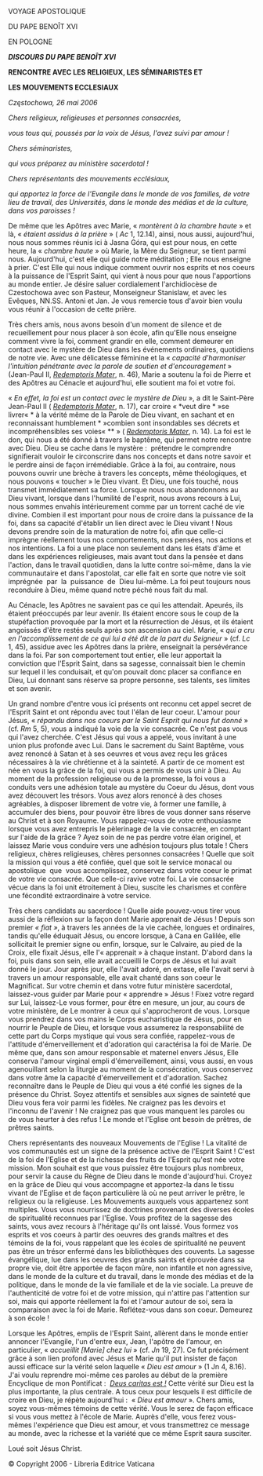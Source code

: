 VOYAGE APOSTOLIQUE

DU PAPE BENOÎT XVI

EN POLOGNE

***DISCOURS DU PAPE BENOÎT XVI***

**RENCONTRE AVEC LES RELIGIEUX, LES SÉMINARISTES ET**

**LES MOUVEMENTS ECCLESIAUX**

*Częstochowa, 26 mai 2006*

*Chers religieux, religieuses et personnes consacrées,*

*vous tous qui, poussés par la voix de Jésus, l'avez suivi par amour !*

*Chers séminaristes,*

*qui vous préparez au ministère sacerdotal !*

*Chers représentants des mouvements ecclésiaux,*

*qui apportez la force de l'Evangile dans le monde de vos familles, de votre lieu de travail, des Universités, dans le monde des médias et de la culture, dans vos paroisses !*

De même que les Apôtres avec Marie, « *montèrent à la chambre haute* » et là, « *étaient assidus à la prière* » ( *Ac* 1, 12.14), ainsi, nous aussi, aujourd'hui, nous nous sommes réunis ici à Jasna Góra, qui est pour nous, en cette heure, la « *chambre haute* » où Marie, la Mère du Seigneur, se tient parmi nous. Aujourd'hui, c'est elle qui guide notre méditation ; Elle nous enseigne à prier. C'est Elle qui nous indique comment ouvrir nos esprits et nos coeurs à la puissance de l'Esprit Saint, qui vient à nous pour que nous l'apportions au monde entier. Je désire saluer cordialement l'archidiocèse de Czestochowa avec son Pasteur, Monseigneur Stanislaw, et avec les Evêques, NN.SS. Antoni et Jan. Je vous remercie tous d'avoir bien voulu vous réunir à l'occasion de cette prière.

Très chers amis, nous avons besoin d'un moment de silence et de recueillement pour nous placer à son école, afin qu'Elle nous enseigne comment vivre la foi, comment grandir en elle, comment demeurer en contact avec le mystère de Dieu dans les événements ordinaires, quotidiens de notre vie. Avec une délicatesse féminine et la « *capacité d'harmoniser l'intuition pénétrante avec la parole de soutien et d'encouragement* » (Jean-Paul II, *[Redemptoris Mater](http://www.vatican.va/edocs/FRA0082/_INDEX.HTM)*, n. 46), Marie a soutenu la foi de Pierre et des Apôtres au Cénacle et aujourd'hui, elle soutient ma foi et votre foi.

« *En effet, la foi est un contact avec le mystère de Dieu* », a dit le Saint-Père Jean-Paul II ( *[Redemptoris Mater](http://www.vatican.va/edocs/FRA0082/_INDEX.HTM)*, n. 17), car croire « *veut dire * »se livrer« * à la vérité même de la Parole de Dieu vivant, en sachant et en reconnaissant humblement * »combien sont insondables ses décrets et incompréhensibles ses voies« ** » ( *[Redemptoris Mater](http://www.vatican.va/edocs/FRA0082/_INDEX.HTM)*, n. 14). La foi est le don, qui nous a été donné à travers le baptême, qui permet notre rencontre avec Dieu. Dieu se cache dans le mystère :  prétendre le comprendre signifierait vouloir le circonscrire dans nos concepts et dans notre savoir et le perdre ainsi de façon irrémédiable. Grâce à la foi, au contraire, nous pouvons ouvrir une brèche à travers les concepts, même théologiques, et nous pouvons « toucher » le Dieu vivant. Et Dieu, une fois touché, nous transmet immédiatement sa force. Lorsque nous nous abandonnons au Dieu vivant, lorsque dans l'humilité de l'esprit, nous avons recours à Lui, nous sommes envahis intérieurement comme par un torrent caché de vie divine. Combien il est important pour nous de croire dans la puissance de la foi, dans sa capacité d'établir un lien direct avec le Dieu vivant ! Nous devons prendre soin de la maturation de notre foi, afin que celle-ci imprègne réellement tous nos comportements, nos pensées, nos actions et nos intentions. La foi a une place non seulement dans les états d'âme et dans les expériences religieuses, mais avant tout dans la pensée et dans l'action, dans le travail quotidien, dans la lutte contre soi-même, dans la vie communautaire et dans l'apostolat, car elle fait en sorte que notre vie soit imprégnée  par  la  puissance  de  Dieu lui-même. La foi peut toujours nous reconduire à Dieu, même quand notre péché nous fait du mal.

Au Cénacle, les Apôtres ne savaient pas ce qui les attendait. Apeurés, ils étaient préoccupés par leur avenir. Ils étaient encore sous le coup de la stupéfaction provoquée par la mort et la résurrection de Jésus, et ils étaient angoissés d'être restés seuls après son ascension au ciel. Marie, « *qui a cru en l'accomplissement de ce qui lui a été dit de la part du Seigneur* » (cf. *Lc* 1, 45), assidue avec les Apôtres dans la prière, enseignait la persévérance dans la foi. Par son comportement tout entier, elle leur apportait la conviction que l'Esprit Saint, dans sa sagesse, connaissait bien le chemin sur lequel il les conduisait, et qu'on pouvait donc placer sa confiance en Dieu, Lui donnant sans réserve sa propre personne, ses talents, ses limites et son avenir.

Un grand nombre d'entre vous ici présents ont reconnu cet appel secret de l'Esprit Saint et ont répondu avec tout l'élan de leur coeur. L'amour pour Jésus, « *répandu dans nos coeurs par le Saint Esprit qui nous fut donné* » (cf. *Rm* 5, 5), vous a indiqué la voie de la vie consacrée. Ce n'est pas vous qui l'avez cherchée. C'est Jésus qui vous a appelé, vous invitant à une union plus profonde avec Lui. Dans le sacrement du Saint Baptême, vous avez renoncé à Satan et à ses oeuvres et vous avez reçu les grâces nécessaires à la vie chrétienne et à la sainteté. A partir de ce moment est née en vous la grâce de la foi, qui vous a permis de vous unir à Dieu. Au moment de la profession religieuse ou de la promesse, la foi vous a conduits vers une adhésion totale au mystère du Coeur du Jésus, dont vous avez découvert les trésors. Vous avez alors renoncé à des choses agréables, à disposer librement de votre vie, à former une famille, à accumuler des biens, pour pouvoir être libres de vous donner sans réserve au Christ et à son Royaume. Vous rappelez-vous de votre enthousiasme lorsque vous avez entrepris le pèlerinage de la vie consacrée, en comptant sur l'aide de la grâce ? Ayez soin de ne pas perdre votre élan originel, et laissez Marie vous conduire vers une adhésion toujours plus totale ! Chers religieux, chères religieuses, chères personnes consacrées ! Quelle que soit la mission qui vous a été confiée, quel que soit le service monacal ou apostolique  que  vous accomplissez, conservez dans votre coeur le primat de votre vie consacrée. Que celle-ci ravive votre foi. La vie consacrée vécue dans la foi unit étroitement à Dieu, suscite les charismes et confère une fécondité extraordinaire à votre service.

Très chers candidats au sacerdoce ! Quelle aide pouvez-vous tirer vous aussi de la réflexion sur la façon dont Marie apprenait de Jésus ! Depuis son premier *« fiat »*, à travers les années de la vie cachée, longues et ordinaires, tandis qu'elle éduquait Jésus, ou encore lorsque, à Cana en Galilée, elle sollicitait le premier signe ou enfin, lorsque, sur le Calvaire, au pied de la Croix, elle fixait Jésus, elle l'« apprenait » à chaque instant. D'abord dans la foi, puis dans son sein, elle avait accueilli le Corps de Jésus et lui avait donné le jour. Jour après jour, elle l'avait adoré, en extase, elle l'avait servi à travers un amour responsable, elle avait chanté dans son coeur le Magnificat. Sur votre chemin et dans votre futur ministère sacerdotal, laissez-vous guider par Marie pour « apprendre » Jésus ! Fixez votre regard sur Lui, laissez-Le vous former, pour être en mesure, un jour, au cours de votre ministère, de Le montrer à ceux qui s'approcheront de vous. Lorsque vous prendrez dans vos mains le Corps eucharistique de Jésus, pour en nourrir le Peuple de Dieu, et lorsque vous assumerez la responsabilité de cette part du Corps mystique qui vous sera confiée, rappelez-vous de l'attitude d'émerveillement et d'adoration qui caractérisa la foi de Marie. De même que, dans son amour responsable et maternel envers Jésus, Elle conserva l'amour virginal empli d'émerveillement, ainsi, vous aussi, en vous agenouillant selon la liturgie au moment de la consécration, vous conservez dans votre âme la capacité d'émerveillement et d'adoration. Sachez reconnaître dans le Peuple de Dieu qui vous a été confié les signes de la présence du Christ. Soyez attentifs et sensibles aux signes de sainteté que Dieu vous fera voir parmi les fidèles. Ne craignez pas les devoirs et l'inconnu de l'avenir ! Ne craignez pas que vous manquent les paroles ou de vous heurter à des refus ! Le monde et l'Eglise ont besoin de prêtres, de prêtres saints.

Chers représentants des nouveaux Mouvements de l'Eglise ! La vitalité de vos communautés est un signe de la présence active de l'Esprit Saint ! C'est de la foi de l'Eglise et de la richesse des fruits de l'Esprit qu'est née votre mission. Mon souhait est que vous puissiez être toujours plus nombreux, pour servir la cause du Règne de Dieu dans le monde d'aujourd'hui. Croyez en la grâce de Dieu qui vous accompagne et apportez-la dans le tissu vivant de l'Eglise et de façon particulière là où ne peut arriver le prêtre, le religieux ou la religieuse. Les Mouvements auxquels vous appartenez sont multiples. Vous vous nourrissez de doctrines provenant des diverses écoles de spiritualité reconnues par l'Eglise. Vous profitez de la sagesse des saints, vous avez recours à l'héritage qu'ils ont laissé. Vous formez vos esprits et vos coeurs à partir des oeuvres des grands maîtres et des témoins de la foi, vous rappelant que les écoles de spiritualité ne peuvent pas être un trésor enfermé dans les bibliothèques des couvents. La sagesse évangélique, lue dans les oeuvres des grands saints et éprouvée dans sa propre vie, doit être apportée de façon mûre, non infantile et non agressive, dans le monde de la culture et du travail, dans le monde des médias et de la politique, dans le monde de la vie familiale et de la vie sociale. La preuve de l'authenticité de votre foi et de votre mission, qui n'attire pas l'attention sur soi, mais qui apporte réellement la foi et l'amour autour de soi, sera la comparaison avec la foi de Marie. Reflétez-vous dans son coeur. Demeurez à son école !

Lorsque les Apôtres, emplis de l'Esprit Saint, allèrent dans le monde entier annoncer l'Evangile, l'un d'entre eux, Jean, l'apôtre de l'amour, en particulier, « *accueillit [Marie] chez lui* » (cf. *Jn* 19, 27). Ce fut précisément grâce à son lien profond avec Jésus et Marie qu'il put insister de façon aussi efficace sur la vérité selon laquelle « *Dieu est amour* » (1 Jn 4, 8.16). J'ai voulu reprendre moi-même ces paroles au début de la première Encyclique de mon Pontificat :  *[Deus caritas est !](/content/benedict-xvi/fr/encyclicals/documents/hf_ben-xvi_enc_20051225_deus-caritas-est.html)* Cette vérité sur Dieu est la plus importante, la plus centrale. A tous ceux pour lesquels il est difficile de croire en Dieu, je répète aujourd'hui :  « *Dieu est amour* ». Chers amis, soyez vous-mêmes témoins de cette vérité. Vous le serez de façon efficace si vous vous mettez à l'école de Marie. Auprès d'elle, vous ferez vous-mêmes l'expérience que Dieu est amour, et vous transmettrez ce message au monde, avec la richesse et la variété que ce même Esprit saura susciter.

Loué soit Jésus Christ.

© Copyright 2006 - Libreria Editrice Vaticana